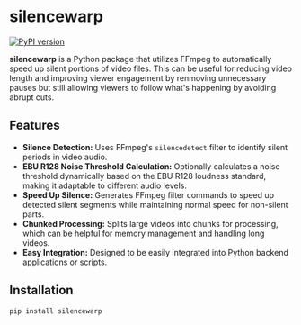 # silencewarp

[![PyPI version](https://badge.fury.io/py/silencewarp.svg)](https://badge.fury.io/py/silencewarp)

**silencewarp** is a Python package that utilizes FFmpeg to automatically speed up silent portions of video files. This can be useful for reducing video length and improving viewer engagement by renmoving unnecessary pauses but still allowing viewers to follow what's happening by avoiding abrupt cuts.

## Features

- **Silence Detection:** Uses FFmpeg's `silencedetect` filter to identify silent periods in video audio.
- **EBU R128 Noise Threshold Calculation:** Optionally calculates a noise threshold dynamically based on the EBU R128 loudness standard, making it adaptable to different audio levels.
- **Speed Up Silence:** Generates FFmpeg filter commands to speed up detected silent segments while maintaining normal speed for non-silent parts.
- **Chunked Processing:** Splits large videos into chunks for processing, which can be helpful for memory management and handling long videos.
- **Easy Integration:** Designed to be easily integrated into Python backend applications or scripts.

## Installation

```bash
pip install silencewarp
```
